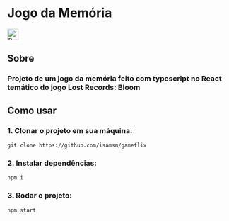 ﻿# Jogo da Memória

<img src="https://raw.githubusercontent.com/Tarikul-Islam-Anik/Animated-Fluent-Emojis/master/Emojis/Symbols/Bubbles.png" alt="Bubbles" width="25" height="25" />

## Sobre

### Projeto de um jogo da memória feito com typescript no React temático do jogo Lost Records: Bloom

## Como usar

### 1. Clonar o projeto em sua máquina:

```
git clone https://github.com/isamsm/gameflix
```

### 2. Instalar dependências:

```
npm i
```

### 3. Rodar o projeto:

```
npm start
```
